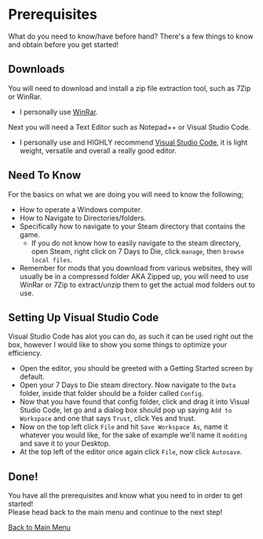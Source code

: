 # Prerequisites
What do you need to know/have before hand?
There's a few things to know and obtain before you get started!
## Downloads
You will need to download and install a zip file extraction tool, such as 7Zip or WinRar.
+ I personally use [WinRar](https://www.win-rar.com/fileadmin/winrar-versions/winrar/th/winrar-x64-602.exe).    

Next you will need a Text Editor such as Notepad++ or Visual Studio Code.
+ I personally use and HIGHLY recommend [Visual Studio Code](https://code.visualstudio.com/docs/?dv=win), it is light weight, versatile and overall a really good editor.
## Need To Know
For the basics on what we are doing you will need to know the following;   
+ How to operate a Windows computer.
+ How to Navigate to Directories/folders.
+ Specifically how to navigate to your Steam directory that contains the game.
  + If you do not know how to easily navigate to the steam directory, open Steam, right click on 7 Days to Die, click `manage`, then `browse local files`.
+ Remember for mods that you download from various websites, they will usually be in a compressed folder AKA Zipped up, you will need to use WinRar or 7Zip to extract/unzip them to get the actual mod folders out to use.
## Setting Up Visual Studio Code
Visual Studio Code has alot you can do, as such it can be used right out the box, however I would like to show you some things to optimize your efficiency.
+ Open the editor, you should be greeted with a Getting Started screen by default.
+ Open your 7 Days to Die steam directory. Now navigate to the `Data` folder, inside that folder should be a folder called `Config`.
+ Now that you have found that config folder, click and drag it into Visual Studio Code, let go and a dialog box should pop up saying `Add to Workspace` and one that says `Trust`, click Yes and trust.
+ Now on the top left click `File` and hit `Save Workspace As`, name it whatever you would like, for the sake of example we'll name it `modding` and save it to your Desktop.
+ At the top left of the editor once again click `File`, now click `Autosave`.
## Done!
You have all the prerequisites and know what you need to in order to get started!   
Please head back to the main menu and continue to the next step!

[Back to Main Menu](../../main/README.md)
